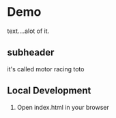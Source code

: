# Demo

text....alot of it.

## subheader 


it's called motor racing toto 


## Local Development

1. Open index.html in your browser
